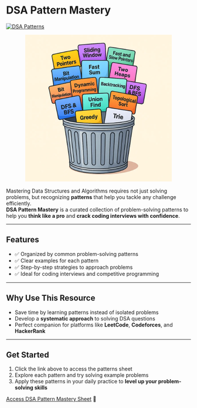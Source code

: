 # DSA Pattern Mastery

[![DSA Patterns](https://img.shields.io/badge/DSA-Patterns-blue?style=for-the-badge)](https://thita.ai/dsa-patterns-sheet)
<p align="center">
  <img src="https://github.com/dev-nzm99/DSA-Pathshala/blob/main/src/img/0_G0Afl1UVC22UfcAm.webp" alt="LeetCode Progress Screenshot" width="400">
</p>


Mastering Data Structures and Algorithms requires not just solving problems, but recognizing **patterns** that help you tackle any challenge efficiently.  
**DSA Pattern Mastery** is a curated collection of problem-solving patterns to help you **think like a pro** and **crack coding interviews with confidence**.

---

## Features
- ✅ Organized by common problem-solving patterns  
- ✅ Clear examples for each pattern  
- ✅ Step-by-step strategies to approach problems  
- ✅ Ideal for coding interviews and competitive programming  

---

## Why Use This Resource
- Save time by learning patterns instead of isolated problems  
- Develop a **systematic approach** to solving DSA questions  
- Perfect companion for platforms like **LeetCode**, **Codeforces**, and **HackerRank**  

---

## Get Started
1. Click the link above to access the patterns sheet  
2. Explore each pattern and try solving example problems  
3. Apply these patterns in your daily practice to **level up your problem-solving skills**  

[Access DSA Pattern Mastery Sheet](https://thita.ai/dsa-patterns-sheet) 🚀
